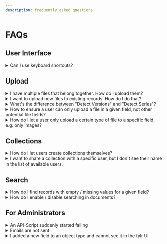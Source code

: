 ```yaml
---
description: frequently asked questions
---
```


# FAQs

## User Interface

<details>

<summary>Can I use keyboard shortcuts?</summary>

Yes, shortcuts are available to all users for faster navigation and efficiency.&#x20;

Action keys:

* **Windows**: Control, Alt, Win-Key
* **MacOS**: Control, Option, Command

| Shortcut           | Description                         |
| ------------------ | ----------------------------------- |
| **Action key + N** | Create new record                   |
| **Action key + A** | Select all records                  |
| **Action key + D** | Open download popover for selection |
| **Action key + E** | Open expert search                  |
| **Action key + S** | Save                                |
| **Action key + E** | Open export popover for selection   |

The user account needs the permissions to execute the underlying function.

</details>

## Upload

<details>

<summary> I have multiple files that belong together. How do I upload them?</summary>

First, you have to make sure your data model allows the upload of multiple files for one record (the upload field has to be in a repeatable/nested field). Then you can either name your files the same (with a numbering at the end, for example "file-1.jpg" & "file-2.jpg" or "file 1.png" & "file 2.png") and upload them together with "[Detect Series](../for-users/asset-records-management/creating-records.md#upload-area-and-settings)" enabled. Or, you can skip the upload screen and upload the files in the upload field of that empty record. In both cases you get one record with multiple files.

</details>

<details>

<summary>I want to upload new files to existing records. How do I do that?</summary>

You either have to search and edit the record you want to add the files to and then upload them by adding one new repeatable upload field where you then upload them from your computer. Or, you have to use the so called [upload collections](../tutorials/how-to-set-up-the-hotfolder-and-file-system-connect/setting-up-an-upload-collection.md) to add new files to existing records automatically by matching them using the file names.

</details>

<details>

<summary>What's the difference between "Detect Versions" and "Detect Series"?</summary>

When "[Detect Versions](../for-users/asset-records-management/creating-records.md#upload-area-and-settings)" is enabled in the uploading process, files with the same file name but different file types (for example: "file.tif" & "file.jpg") will be uploaded as different variants together in one upload field, whereas with "[Detect Series](../for-users/asset-records-management/creating-records.md#upload-area-and-settings)" files with the same file name and a numbering (for example: "file-1.jpg" & "file-2.jpg" or "file 1.png" & "file 2.png") will be uploaded into the same nested upload field. Both settings will create just one record instead of records for each uploaded file.

</details>

<details>

<summary>How to ensure a user can only upload a file in a given field, not other potential file fields?</summary>

Disallow the group to “Upload Files” into given fields **or** create a mask that excludes the other fields where we don’t want users to upload files to.

</details>

<details>

<summary>How do I let a user only upload a certain type of file to a specific field, e.g. only images?</summary>

Depending on if you manage an Object Type by itself or if you are using pool management, you find the solution to this problem inside the Rights Management section of Fylr.&#x20;

You can provide the right "Upload File" to groups/ users and define, which field in which Object Type should only have a certain type of File.&#x20;

The options for a field are: Image, Office, Video, Audio, Unknown

</details>



## Collections

<details>

<summary>How do I let users create collections themselves?</summary>

Make sure to assign the right "**Create Collections**" under "**Access Search**" in the **System Rights** tab of the **user** / the **group** you want to be able to create collections themselves

</details>

<details>

<summary>I want to share a collection with a specific user, but I don't see their name in the list of available users. </summary>

If the users you want to share the collection with are not visible in the user pulldown, you're missing permissions to see them. Ask your administrator to give you access to these users. They need to edit the group you want to share the collection with (let's say "Group A") and add your group (let's say "Group B") to the permissions and assign the right "View Users" and/ or "View Group".

</details>



## Search

<details>

<summary>How do I find records with empty / missing values for a given field?</summary>

First make sure your object type is enabled in the resources. Then open the expert search and find the field you want to search for. Next to the label, click the icon to search for records where this field has no data. Start the search and if needed, add more search terms or use the filters.

</details>

<details>

<summary>How do I enable / disable searching in documents?</summary>

Fylr only searches in a document if "full text" is enabled in the mask for the file field. Disabling excludes this field from the search.

</details>

## For Administrators

<details>

<summary>An API-Script suddenly started failing</summary>

Did you recently create [Messages](https://docs.fylr.io/for-administrators/messages), that users had to confirm after logging in? Login with your API users credentials and confirm the messages, the API-Script should work as usual afterwards.

</details>

<details>

<summary>Emails are not sent</summary>

After setting up the requirements for the mail server in the "Email" section of the base configuration, make sure to enable "Email Notifications" in the base configurations "Services".

</details>

<details>

<summary>I added a new field to an object type and cannot see it in the fylr UI</summary>

After adding a new field to an object type, saving and committing the new datamodel are required.  Additionally a reindex is required to update the Index with the new column.

If you still don't see a field in frontend of fylr, you probably forgot to **enable the new field in the masks**. For this field in your mask of choice, select the desired visibility options and define interactive elements. Again, saving, committing and a reindex are required.

</details>
